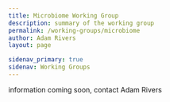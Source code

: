 ```yaml
---
title: Microbiome Working Group
description: summary of the working group
permalink: /working-groups/microbiome
author: Adam Rivers
layout: page

sidenav_primary: true
sidenav: Working Groups
---
```


information coming soon, contact Adam Rivers